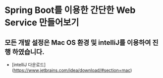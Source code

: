 
Spring Boot를 이용한 간단한 Web Service 만들어보기
===========================================

모든 개발 설정은 Mac OS 환경 및 intelliJ를 이용하여 진행 하였습니다.
-------------------------------------------------------

+ [intelliJ 다운로드] (https://www.jetbrains.com/idea/download/#section=mac)



